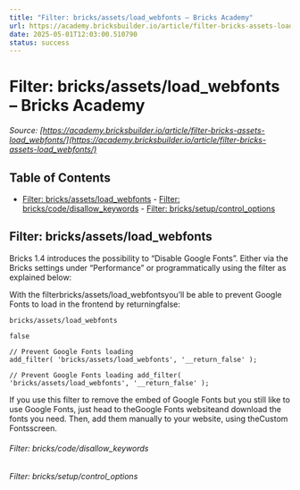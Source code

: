 ```yaml
---
title: "Filter: bricks/assets/load_webfonts – Bricks Academy"
url: https://academy.bricksbuilder.io/article/filter-bricks-assets-load_webfonts/
date: 2025-05-01T12:03:00.510790
status: success
---
```


# Filter: bricks/assets/load_webfonts – Bricks Academy

*Source: [https://academy.bricksbuilder.io/article/filter-bricks-assets-load_webfonts/](https://academy.bricksbuilder.io/article/filter-bricks-assets-load_webfonts/)*

## Table of Contents

- [Filter: bricks/assets/load_webfonts](#filter-bricksassetsloadwebfonts)
        - [Filter: bricks/code/disallow_keywords](#filter-brickscodedisallowkeywords)
        - [Filter: bricks/setup/control_options](#filter-brickssetupcontroloptions)

## Filter: bricks/assets/load_webfonts

Bricks 1.4 introduces the possibility to “Disable Google Fonts”. Either via the Bricks settings under “Performance” or programmatically using the filter as explained below:

With the filterbricks/assets/load_webfontsyou’ll be able to prevent Google Fonts to load in the frontend by returningfalse:

`bricks/assets/load_webfonts`

`false`

```
// Prevent Google Fonts loading
add_filter( 'bricks/assets/load_webfonts', '__return_false' );
```

`// Prevent Google Fonts loading
add_filter( 'bricks/assets/load_webfonts', '__return_false' );`

If you use this filter to remove the embed of Google Fonts but you still like to use Google Fonts, just head to theGoogle Fonts websiteand download the fonts you need. Then, add them manually to your website, using theCustom Fontsscreen.

###### Filter: bricks/code/disallow_keywords

###### Filter: bricks/setup/control_options

